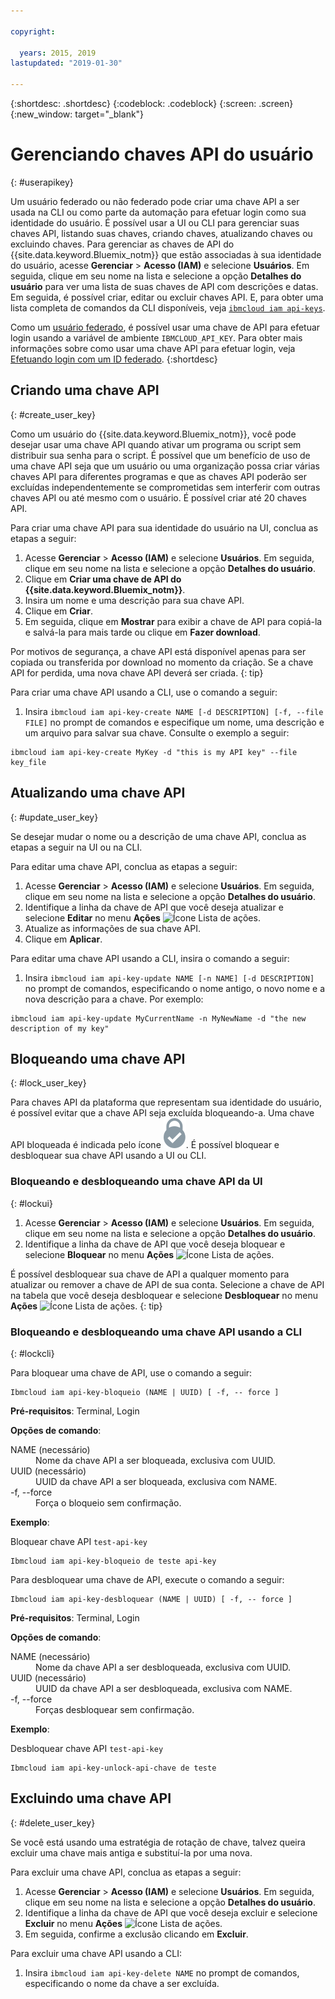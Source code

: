 ```yaml
---

copyright:

  years: 2015, 2019
lastupdated: "2019-01-30"

---
```


{:shortdesc: .shortdesc}
{:codeblock: .codeblock}
{:screen: .screen}
{:new_window: target="_blank"}

# Gerenciando chaves API do usuário
{: #userapikey}

Um usuário federado ou não federado pode criar uma chave API a ser usada na CLI ou como parte da automação para efetuar login como sua identidade do usuário. É possível usar a UI ou CLI para gerenciar suas chaves API, listando suas chaves, criando chaves, atualizando chaves ou excluindo chaves. Para gerenciar as chaves de API do {{site.data.keyword.Bluemix_notm}} que estão associadas à sua identidade do usuário, acesse **Gerenciar** &gt; **Acesso (IAM)** e selecione **Usuários**. Em seguida, clique em seu nome na lista e selecione a opção **Detalhes do usuário** para ver uma lista de suas chaves de API com descrições e datas. Em seguida, é possível criar, editar ou excluir chaves API. E, para obter uma lista completa de comandos da CLI disponíveis, veja [`ibmcloud iam api-keys`](/docs/cli/reference/ibmcloud?topic=cloud-cli-ibmcloud_commands_iam#ibmcloud_iam_api_keys).

Como um [usuário federado](/docs/account?topic=account-signup#signup), é possível usar uma chave de API para efetuar login usando a variável de ambiente `IBMCLOUD_API_KEY`. Para obter mais informações sobre como usar uma chave API para efetuar login, veja [Efetuando login com um ID federado](/docs/iam?topic=iam-federated_id#federated_id).
{:shortdesc}

## Criando uma chave API
{: #create_user_key}

Como um usuário do {{site.data.keyword.Bluemix_notm}}, você pode desejar usar uma chave API quando ativar um programa ou script sem distribuir sua senha para o script. É possível que um benefício de uso de uma chave API seja que um usuário ou uma organização possa criar várias chaves API para diferentes programas e que as chaves API poderão ser excluídas independentemente se comprometidas sem interferir com outras chaves API ou até mesmo com o usuário. É possível criar até 20 chaves API.

Para criar uma chave API para sua identidade do usuário na UI, conclua as etapas a seguir:

1. Acesse **Gerenciar** &gt; **Acesso (IAM)** e selecione **Usuários**. Em seguida, clique em seu nome na lista e selecione a opção **Detalhes do usuário**.
2. Clique em **Criar uma chave de API do {{site.data.keyword.Bluemix_notm}}**.
3. Insira um nome e uma descrição para sua chave API.
4. Clique em **Criar**.
5. Em seguida, clique em **Mostrar** para exibir a chave de API para copiá-la e salvá-la para mais tarde ou clique em **Fazer download**.

Por motivos de segurança, a chave API está disponível apenas para ser copiada ou transferida por download no momento da criação. Se a chave API for perdida, uma nova chave API deverá ser criada.
{: tip}

Para criar uma chave API usando a CLI, use o comando a seguir:

1. Insira `ibmcloud iam api-key-create NAME [-d DESCRIPTION] [-f, --file FILE]` no prompt de comandos e especifique um nome, uma descrição e um arquivo para salvar sua chave. Consulte o exemplo a seguir:

```
ibmcloud iam api-key-create MyKey -d "this is my API key" --file key_file
``` 


## Atualizando uma chave API
{: #update_user_key}

Se desejar mudar o nome ou a descrição de uma chave API, conclua as etapas a seguir na UI ou na CLI.

Para editar uma chave API, conclua as etapas a seguir:

1. Acesse **Gerenciar** &gt; **Acesso (IAM)** e selecione **Usuários**. Em seguida, clique em seu nome na lista e selecione a opção **Detalhes do usuário**.
2. Identifique a linha da chave de API que você deseja atualizar e selecione **Editar** no menu **Ações** ![Ícone Lista de ações](../icons/action-menu-icon.svg).
3. Atualize as informações de sua chave API.
4. Clique em **Aplicar**.

Para editar uma chave API usando a CLI, insira o comando a seguir:

1. Insira `ibmcloud iam api-key-update NAME [-n NAME] [-d DESCRIPTION]` no prompt de comandos, especificando o nome antigo, o novo nome e a nova descrição para a chave. Por exemplo:

```
ibmcloud iam api-key-update MyCurrentName -n MyNewName -d "the new description of my key"
```

## Bloqueando uma chave API
{: #lock_user_key}

Para chaves API da plataforma que representam sua identidade do usuário, é possível evitar que a chave API seja excluída bloqueando-a. Uma chave API bloqueada é indicada pelo ícone ![Ícone Bloqueado](images/locked.svg "Bloqueado"). É possível bloquear e desbloquear sua chave API usando a UI ou CLI.

### Bloqueando e desbloqueando uma chave API da UI
{: #lockui}

1. Acesse **Gerenciar** &gt; **Acesso (IAM)** e selecione **Usuários**. Em seguida, clique em seu nome na lista e selecione a opção **Detalhes do usuário**.
2. Identifique a linha da chave de API que você deseja bloquear e selecione **Bloquear** no menu **Ações** ![Ícone Lista de ações](../icons/action-menu-icon.svg).

É possível desbloquear sua chave de API a qualquer momento para atualizar ou remover a chave de API de sua conta. Selecione a chave de API na tabela que você deseja desbloquear e selecione **Desbloquear** no menu **Ações** ![Ícone Lista de ações](../icons/action-menu-icon.svg).
{: tip}

### Bloqueando e desbloqueando uma chave API usando a CLI
{: #lockcli}

Para bloquear uma chave de API, use o comando a seguir:

```
Ibmcloud iam api-key-bloqueio (NAME | UUID) [ -f, -- force ]
```

<strong>Pré-requisitos</strong>: Terminal, Login

<strong>Opções de comando</strong>:
<dl>
<dt>NAME (necessário)</dt>
<dd>Nome da chave API a ser bloqueada, exclusiva com UUID.</dd>
<dt>UUID (necessário)</dt>
<dd>UUID da chave API a ser bloqueada, exclusiva com NAME.</dd>
<dt>-f, --force</dt>
<dd>Força o bloqueio sem confirmação.</dd>
</dl>

<strong>Exemplo</strong>:

Bloquear chave API `test-api-key`

```
Ibmcloud iam api-key-bloqueio de teste api-key
```

Para desbloquear uma chave de API, execute o comando a seguir:

```
Ibmcloud iam api-key-desbloquear (NAME | UUID) [ -f, -- force ]
```

<strong>Pré-requisitos</strong>: Terminal, Login

<strong>Opções de comando</strong>:
<dl>
<dt>NAME (necessário)</dt>
<dd>Nome da chave API a ser desbloqueada, exclusiva com UUID.</dd>
<dt>UUID (necessário)</dt>
<dd>UUID da chave API a ser desbloqueada, exclusiva com NAME.</dd>
<dt>-f, --force</dt>
<dd>Forças desbloquear sem confirmação.</dd>
</dl>

<strong>Exemplo</strong>:

Desbloquear chave API `test-api-key`

```
Ibmcloud iam api-key-unlock-api-chave de teste
```


## Excluindo uma chave API
{: #delete_user_key}

Se você está usando uma estratégia de rotação de chave, talvez queira excluir uma chave mais antiga e substituí-la por uma nova.

Para excluir uma chave API, conclua as etapas a seguir: 

1. Acesse **Gerenciar** &gt; **Acesso (IAM)** e selecione **Usuários**. Em seguida, clique em seu nome na lista e selecione a opção **Detalhes do usuário**.
2. Identifique a linha da chave de API que você deseja excluir e selecione **Excluir** no menu **Ações** ![Ícone Lista de ações](../icons/action-menu-icon.svg).
3. Em seguida, confirme a exclusão clicando em **Excluir**.

Para excluir uma chave API usando a CLI:
1. Insira `ibmcloud iam api-key-delete NAME` no prompt de comandos, especificando o nome da chave a ser excluída.
